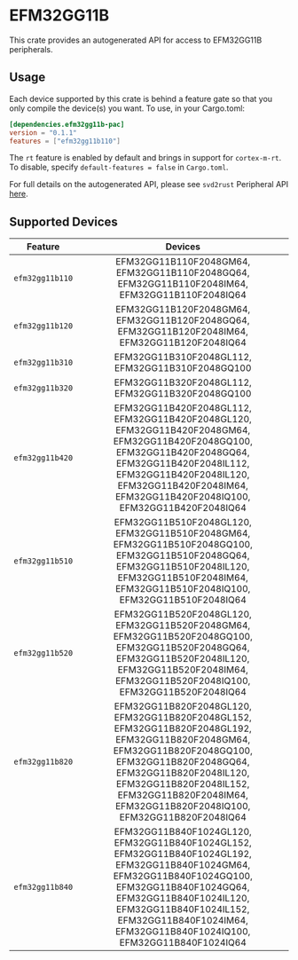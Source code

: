 # EFM32GG11B

This crate provides an autogenerated API for access to EFM32GG11B peripherals.

## Usage

Each device supported by this crate is behind a feature gate so that you only
compile the device(s) you want. To use, in your Cargo.toml:

```toml
[dependencies.efm32gg11b-pac]
version = "0.1.1"
features = ["efm32gg11b110"]
```

The `rt` feature is enabled by default and brings in support for `cortex-m-rt`.
To disable, specify `default-features = false` in `Cargo.toml`.

For full details on the autogenerated API, please see `svd2rust` Peripheral API [here].
  
[here]: https://docs.rs/svd2rust/0.24.0/svd2rust/#peripheral-api

## Supported Devices
| Feature | Devices |
|:-----:|:-------:|    
|`efm32gg11b110`|EFM32GG11B110F2048GM64, EFM32GG11B110F2048GQ64, EFM32GG11B110F2048IM64, EFM32GG11B110F2048IQ64|
|`efm32gg11b120`|EFM32GG11B120F2048GM64, EFM32GG11B120F2048GQ64, EFM32GG11B120F2048IM64, EFM32GG11B120F2048IQ64|
|`efm32gg11b310`|EFM32GG11B310F2048GL112, EFM32GG11B310F2048GQ100|
|`efm32gg11b320`|EFM32GG11B320F2048GL112, EFM32GG11B320F2048GQ100|
|`efm32gg11b420`|EFM32GG11B420F2048GL112, EFM32GG11B420F2048GL120, EFM32GG11B420F2048GM64, EFM32GG11B420F2048GQ100, EFM32GG11B420F2048GQ64, EFM32GG11B420F2048IL112, EFM32GG11B420F2048IL120, EFM32GG11B420F2048IM64, EFM32GG11B420F2048IQ100, EFM32GG11B420F2048IQ64|
|`efm32gg11b510`|EFM32GG11B510F2048GL120, EFM32GG11B510F2048GM64, EFM32GG11B510F2048GQ100, EFM32GG11B510F2048GQ64, EFM32GG11B510F2048IL120, EFM32GG11B510F2048IM64, EFM32GG11B510F2048IQ100, EFM32GG11B510F2048IQ64|
|`efm32gg11b520`|EFM32GG11B520F2048GL120, EFM32GG11B520F2048GM64, EFM32GG11B520F2048GQ100, EFM32GG11B520F2048GQ64, EFM32GG11B520F2048IL120, EFM32GG11B520F2048IM64, EFM32GG11B520F2048IQ100, EFM32GG11B520F2048IQ64|
|`efm32gg11b820`|EFM32GG11B820F2048GL120, EFM32GG11B820F2048GL152, EFM32GG11B820F2048GL192, EFM32GG11B820F2048GM64, EFM32GG11B820F2048GQ100, EFM32GG11B820F2048GQ64, EFM32GG11B820F2048IL120, EFM32GG11B820F2048IL152, EFM32GG11B820F2048IM64, EFM32GG11B820F2048IQ100, EFM32GG11B820F2048IQ64|
|`efm32gg11b840`|EFM32GG11B840F1024GL120, EFM32GG11B840F1024GL152, EFM32GG11B840F1024GL192, EFM32GG11B840F1024GM64, EFM32GG11B840F1024GQ100, EFM32GG11B840F1024GQ64, EFM32GG11B840F1024IL120, EFM32GG11B840F1024IL152, EFM32GG11B840F1024IM64, EFM32GG11B840F1024IQ100, EFM32GG11B840F1024IQ64|
